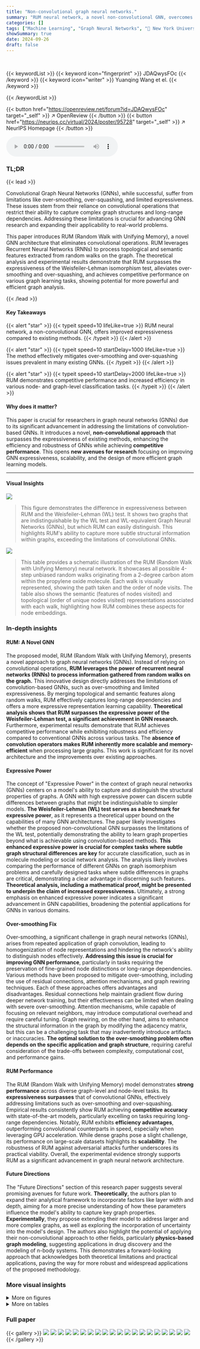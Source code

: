 ```yaml
---
title: "Non-convolutional graph neural networks."
summary: "RUM neural network, a novel non-convolutional GNN, overcomes limitations of conventional convolution-based models by using RNNs to merge topological and semantic features along random walks, achieving..."
categories: []
tags: ["Machine Learning", "Graph Neural Networks", "🏢 New York University",]
showSummary: true
date: 2024-09-26
draft: false
---
```


<br>

{{< keywordList >}}
{{< keyword icon="fingerprint" >}} JDAQwysFOc {{< /keyword >}}
{{< keyword icon="writer" >}} Yuanqing Wang et el. {{< /keyword >}}
 
{{< /keywordList >}}

{{< button href="https://openreview.net/forum?id=JDAQwysFOc" target="_self" >}}
↗ OpenReview
{{< /button >}}
{{< button href="https://neurips.cc/virtual/2024/poster/95728" target="_self" >}}
↗ NeurIPS Homepage
{{< /button >}}


<audio controls>
    <source src="https://ai-paper-reviewer.com/JDAQwysFOc/podcast.wav" type="audio/wav">
    Your browser does not support the audio element.
</audio>


### TL;DR


{{< lead >}}

Convolutional Graph Neural Networks (GNNs), while successful, suffer from limitations like over-smoothing, over-squashing, and limited expressiveness.  These issues stem from their reliance on convolutional operations that restrict their ability to capture complex graph structures and long-range dependencies.  Addressing these limitations is crucial for advancing GNN research and expanding their applicability to real-world problems.

This paper introduces RUM (Random Walk with Unifying Memory), a novel GNN architecture that eliminates convolutional operations. RUM leverages Recurrent Neural Networks (RNNs) to process topological and semantic features extracted from random walks on the graph.  The theoretical analysis and experimental results demonstrate that RUM surpasses the expressiveness of the Weisfeiler-Lehman isomorphism test, alleviates over-smoothing and over-squashing, and achieves competitive performance on various graph learning tasks, showing potential for more powerful and efficient graph analysis.

{{< /lead >}}


#### Key Takeaways

{{< alert "star" >}}
{{< typeit speed=10 lifeLike=true >}} RUM neural network, a non-convolutional GNN, offers improved expressiveness compared to existing methods. {{< /typeit >}}
{{< /alert >}}

{{< alert "star" >}}
{{< typeit speed=10 startDelay=1000 lifeLike=true >}} The method effectively mitigates over-smoothing and over-squashing issues prevalent in many existing GNNs. {{< /typeit >}}
{{< /alert >}}

{{< alert "star" >}}
{{< typeit speed=10 startDelay=2000 lifeLike=true >}} RUM demonstrates competitive performance and increased efficiency in various node- and graph-level classification tasks. {{< /typeit >}}
{{< /alert >}}

#### Why does it matter?
This paper is crucial for researchers in graph neural networks (GNNs) due to its significant advancement in addressing the limitations of convolution-based GNNs.  It introduces a novel, **non-convolutional approach** that surpasses the expressiveness of existing methods, enhancing the efficiency and robustness of GNNs while achieving **competitive performance**. This opens **new avenues for research** focusing on improving GNN expressiveness, scalability, and the design of more efficient graph learning models.

------
#### Visual Insights



![](https://ai-paper-reviewer.com/JDAQwysFOc/figures_5_1.jpg)

> This figure demonstrates the difference in expressiveness between RUM and the Weisfeiler-Lehman (WL) test.  It shows two graphs that are indistinguishable by the WL test and WL-equivalent Graph Neural Networks (GNNs), but which RUM can easily distinguish. This highlights RUM's ability to capture more subtle structural information within graphs, exceeding the limitations of convolutional GNNs.





![](https://ai-paper-reviewer.com/JDAQwysFOc/tables_1_1.jpg)

> This table provides a schematic illustration of the RUM (Random Walk with Unifying Memory) neural network. It showcases all possible 4-step unbiased random walks originating from a 2-degree carbon atom within the propylene oxide molecule.  Each walk is visually represented, showing the path taken and the order of node visits.  The table also shows the semantic (features of nodes visited) and topological (order of unique nodes visited) representations associated with each walk, highlighting how RUM combines these aspects for node embeddings.





### In-depth insights


#### RUM: A Novel GNN
The proposed model, RUM (Random Walk with Unifying Memory), presents a novel approach to graph neural networks (GNNs).  Instead of relying on convolutional operations, **RUM leverages the power of recurrent neural networks (RNNs) to process information gathered from random walks on the graph.**  This innovative design directly addresses the limitations of convolution-based GNNs, such as over-smoothing and limited expressiveness. By merging topological and semantic features along random walks, RUM effectively captures long-range dependencies and offers a more expressive representation learning capability.  **Theoretical analysis shows that RUM surpasses the expressive power of the Weisfeiler-Lehman test, a significant achievement in GNN research.**  Furthermore, experimental results demonstrate that RUM achieves competitive performance while exhibiting robustness and efficiency compared to conventional GNNs across various tasks. The **absence of convolution operators makes RUM inherently more scalable and memory-efficient** when processing large graphs.  This work is significant for its novel architecture and the improvements over existing approaches.

#### Expressive Power
The concept of "Expressive Power" in the context of graph neural networks (GNNs) centers on a model's ability to capture and distinguish the structural properties of graphs.  A GNN with high expressive power can discern subtle differences between graphs that might be indistinguishable to simpler models.  **The Weisfeiler-Lehman (WL) test serves as a benchmark for expressive power**, as it represents a theoretical upper bound on the capabilities of many GNN architectures.  The paper likely investigates whether the proposed non-convolutional GNN surpasses the limitations of the WL test, potentially demonstrating the ability to learn graph properties beyond what is achievable using convolution-based methods.  **This enhanced expressive power is crucial for complex tasks where subtle graph structural differences are key** for accurate classification, such as in molecule modeling or social network analysis. The analysis likely involves comparing the performance of different GNNs on graph isomorphism problems and carefully designed tasks where subtle differences in graphs are critical, demonstrating a clear advantage in discerning such features.  **Theoretical analysis, including a mathematical proof, might be presented to underpin the claim of increased expressiveness.**  Ultimately, a strong emphasis on enhanced expressive power indicates a significant advancement in GNN capabilities, broadening the potential applications for GNNs in various domains.

#### Over-smoothing Fix
Over-smoothing, a significant challenge in graph neural networks (GNNs), arises from repeated application of graph convolution, leading to homogenization of node representations and hindering the network's ability to distinguish nodes effectively.  **Addressing this issue is crucial for improving GNN performance**, particularly in tasks requiring the preservation of fine-grained node distinctions or long-range dependencies.  Various methods have been proposed to mitigate over-smoothing, including the use of residual connections, attention mechanisms, and graph rewiring techniques.  Each of these approaches offers advantages and disadvantages.  Residual connections help maintain gradient flow during deeper network training, but their effectiveness can be limited when dealing with severe over-smoothing. Attention mechanisms, while capable of focusing on relevant neighbors, may introduce computational overhead and require careful tuning.  Graph rewiring, on the other hand, aims to enhance the structural information in the graph by modifying the adjacency matrix, but this can be a challenging task that may inadvertently introduce artifacts or inaccuracies. **The optimal solution to the over-smoothing problem often depends on the specific application and graph structure**, requiring careful consideration of the trade-offs between complexity, computational cost, and performance gains.

#### RUM Performance
The RUM (Random Walk with Unifying Memory) model demonstrates **strong performance** across diverse graph-level and node-level tasks.  Its **expressiveness surpasses** that of convolutional GNNs, effectively addressing limitations such as over-smoothing and over-squashing.  Empirical results consistently show RUM achieving **competitive accuracy** with state-of-the-art models, particularly excelling on tasks requiring long-range dependencies. Notably, RUM exhibits **efficiency advantages**, outperforming convolutional counterparts in speed, especially when leveraging GPU acceleration.  While dense graphs pose a slight challenge, its performance on large-scale datasets highlights its **scalability**. The robustness of RUM against adversarial attacks further underscores its practical viability. Overall, the experimental evidence strongly supports RUM as a significant advancement in graph neural network architecture. 

#### Future Directions
The "Future Directions" section of this research paper suggests several promising avenues for future work.  **Theoretically**, the authors plan to expand their analytical framework to incorporate factors like layer width and depth, aiming for a more precise understanding of how these parameters influence the model's ability to capture key graph properties.  **Experimentally**, they propose extending their model to address larger and more complex graphs, as well as exploring the incorporation of uncertainty into the model's design.  The authors also highlight the potential of applying their non-convolutional approach to other fields, particularly **physics-based graph modeling**, suggesting applications in drug discovery and the modeling of n-body systems. This demonstrates a forward-looking approach that acknowledges both theoretical limitations and practical applications, paving the way for more robust and widespread applications of the proposed methodology.


### More visual insights

<details>
<summary>More on figures
</summary>


![](https://ai-paper-reviewer.com/JDAQwysFOc/figures_5_2.jpg)

> This figure shows how the Dirichlet energy, a measure of the dissimilarity between node representations in a graph, changes over multiple layers (or steps) of message passing for various graph neural network (GNN) architectures.  The x-axis represents the number of layers (L), while the y-axis shows the Dirichlet energy (E).  As the number of layers increases, traditional convolutional GNNs (GCN, GAT, GCNII, Res) suffer from over-smoothing, meaning that the Dirichlet energy decreases exponentially, and node representations become similar, hindering the ability to distinguish between nodes effectively.  RUM, in contrast, exhibits significantly less over-smoothing, maintaining a higher Dirichlet energy across multiple layers, indicating better preservation of node differences.


![](https://ai-paper-reviewer.com/JDAQwysFOc/figures_8_1.jpg)

> This figure shows a 3D surface plot illustrating the relationship between the number of samples used to estimate node representations, the length of random walks, and the resulting test classification accuracy on the Cora dataset. The x-axis represents the number of samples, the y-axis represents the length of random walks, and the z-axis represents the test accuracy. The plot reveals that increasing either the number of samples or the walk length generally improves the classification accuracy, up to a certain point where diminishing returns set in.


![](https://ai-paper-reviewer.com/JDAQwysFOc/figures_8_2.jpg)

> This figure compares the inference time of RUM with GCN and GAT on the Cora dataset. The x-axis represents the number of message-passing steps (L) or the length of random walks. The y-axis represents the inference time in seconds. The figure shows that RUM is faster than GCN and GAT, especially on GPU. The numbers in the bracket indicate the number of sampled random walks used for each RUM configuration.


![](https://ai-paper-reviewer.com/JDAQwysFOc/figures_8_3.jpg)

> The figure shows the accuracy of different Graph Neural Network (GNN) models on a long-range neighborhood matching task.  The task involves predicting the label of a node based on its attributes and those of a node located far away in the graph. The x-axis represents the 'problem radius,' which is the distance between the nodes whose attributes need to be matched. The y-axis is the accuracy of the prediction. The results indicate that RUM outperforms other GNN models, especially when the problem radius is large, highlighting RUM's ability to capture long-range dependencies.


![](https://ai-paper-reviewer.com/JDAQwysFOc/figures_8_4.jpg)

> This figure demonstrates the robustness of the RUM model against adversarial attacks.  The x-axis represents the percentage of randomly added fictitious edges to the Cora graph, simulating noise or corruption in the graph structure. The y-axis shows the classification accuracy achieved by different GNN models (RUM, GCN, GAT, and GRAND). The plot visually shows how the accuracy of each model degrades as the level of perturbation increases.  The RUM model exhibits higher robustness than the other GNNs, showing a smaller decrease in accuracy even with a high percentage of added edges.


</details>




<details>
<summary>More on tables
</summary>


![](https://ai-paper-reviewer.com/JDAQwysFOc/tables_7_1.jpg)
> This table presents the test set accuracy and standard deviation for node classification task on several benchmark datasets.  The results are shown for various Graph Neural Network (GNN) models, including GCN, GAT, GraphSAGE, MoNet, GCNII, PairNorm, GraphCON, and the proposed RUM model.  The datasets include Cora, CiteSeer, PubMed, Coauthor CS, Computer, and Photo.  The upward-pointing arrow (↑) indicates that higher values are better.

![](https://ai-paper-reviewer.com/JDAQwysFOc/tables_7_2.jpg)
> This table presents the results of binary graph classification experiments using various graph neural network models, including RUM.  The accuracy is reported for several benchmark datasets (IMDB-B, MUTAG, PROTEINS, PTC, NCI1), comparing the performance of RUM against several other state-of-the-art methods. Higher accuracy indicates better performance.

![](https://ai-paper-reviewer.com/JDAQwysFOc/tables_7_3.jpg)
> This table presents the results of node classification experiments on three heterophilic datasets: Texas, Wisconsin, and Cornell.  The results compare the performance of various Graph Neural Network (GNN) architectures, including GCN, GAT, GCNII, Geom-GCN, PairNorm, GPS, Graphomer, and the proposed RUM model.  Heterophilic datasets are challenging because of the presence of conflicting labels in the neighborhoods of nodes. The table shows the test accuracy and standard deviation for each model, indicating the relative performance and stability of different GNNs on these difficult datasets. RUM achieves the highest accuracy in two of three datasets and is comparable to the best-performing model on the remaining dataset.

![](https://ai-paper-reviewer.com/JDAQwysFOc/tables_7_4.jpg)
> This table presents a comparison of the root mean squared error (RMSE) achieved by the RUM model and other state-of-the-art models on three graph regression tasks from the OGB and MoleculeNet benchmark datasets. Lower RMSE indicates better performance.  The results show that RUM achieves competitive performance compared to the best models on these tasks.

![](https://ai-paper-reviewer.com/JDAQwysFOc/tables_16_1.jpg)
> This table presents the results of an ablation study conducted on the Cora dataset to evaluate the impact of different components of the RUM architecture on the model's performance.  The test set accuracy is reported for several variations, where either the topological representation (Wu), the semantic representation (Wx), the self-supervised regularization loss (Lself), or the consistency regularization loss (Lconsistency) have been removed from the RUM model. This allows for a quantitative analysis of each component's contribution to the overall performance.

![](https://ai-paper-reviewer.com/JDAQwysFOc/tables_16_2.jpg)
> The table presents the test set accuracy and standard deviation for node classification on several benchmark datasets using various graph neural network models, including GCN, GAT, GraphSAGE, MoNet, GCNII, PairNorm, GraphCON, and RUM.  The results show RUM achieves competitive or superior performance compared to other models.

![](https://ai-paper-reviewer.com/JDAQwysFOc/tables_17_1.jpg)
> This table presents the results of a graph isomorphism test using various Graph Neural Networks (GNNs) on the Circular Skip Link (CSL) dataset.  The CSL dataset is specifically designed to be challenging for GNNs. The table shows that while most GNNs fail to perform better than a random baseline, indicating a failure to discriminate between the non-isomorphic graphs within this dataset, RUM, and 3WLGNN achieve significantly higher accuracy. This highlights RUM's ability to discriminate between non-isomorphic graphs, a capability beyond most standard convolutional GNNs.

![](https://ai-paper-reviewer.com/JDAQwysFOc/tables_17_2.jpg)
> This table presents a comparison of the performance of several graph neural network (GNN) models, including RUM, on the OGB-PRODUCTS dataset, a large-scale benchmark dataset for graph classification.  The metrics reported include accuracy, memory usage (in MB), and throughput (iterations per second). The table shows that RUM achieves comparable accuracy to other state-of-the-art GNNs while demonstrating significant improvements in memory efficiency and throughput.

![](https://ai-paper-reviewer.com/JDAQwysFOc/tables_17_3.jpg)
> This table presents a comparison of the test set accuracy achieved by various graph neural network models on node classification tasks, specifically on the Cora and Photo datasets.  The accuracy is reported with standard deviation to show the variability. The table includes several state-of-the-art GNN models along with RUM (Random Walk with Unifying Memory) for comparison, highlighting RUM's competitive performance.

</details>




### Full paper

{{< gallery >}}
<img src="https://ai-paper-reviewer.com/JDAQwysFOc/1.png" class="grid-w50 md:grid-w33 xl:grid-w25" />
<img src="https://ai-paper-reviewer.com/JDAQwysFOc/2.png" class="grid-w50 md:grid-w33 xl:grid-w25" />
<img src="https://ai-paper-reviewer.com/JDAQwysFOc/3.png" class="grid-w50 md:grid-w33 xl:grid-w25" />
<img src="https://ai-paper-reviewer.com/JDAQwysFOc/4.png" class="grid-w50 md:grid-w33 xl:grid-w25" />
<img src="https://ai-paper-reviewer.com/JDAQwysFOc/5.png" class="grid-w50 md:grid-w33 xl:grid-w25" />
<img src="https://ai-paper-reviewer.com/JDAQwysFOc/6.png" class="grid-w50 md:grid-w33 xl:grid-w25" />
<img src="https://ai-paper-reviewer.com/JDAQwysFOc/7.png" class="grid-w50 md:grid-w33 xl:grid-w25" />
<img src="https://ai-paper-reviewer.com/JDAQwysFOc/8.png" class="grid-w50 md:grid-w33 xl:grid-w25" />
<img src="https://ai-paper-reviewer.com/JDAQwysFOc/9.png" class="grid-w50 md:grid-w33 xl:grid-w25" />
<img src="https://ai-paper-reviewer.com/JDAQwysFOc/10.png" class="grid-w50 md:grid-w33 xl:grid-w25" />
<img src="https://ai-paper-reviewer.com/JDAQwysFOc/11.png" class="grid-w50 md:grid-w33 xl:grid-w25" />
<img src="https://ai-paper-reviewer.com/JDAQwysFOc/12.png" class="grid-w50 md:grid-w33 xl:grid-w25" />
<img src="https://ai-paper-reviewer.com/JDAQwysFOc/13.png" class="grid-w50 md:grid-w33 xl:grid-w25" />
<img src="https://ai-paper-reviewer.com/JDAQwysFOc/14.png" class="grid-w50 md:grid-w33 xl:grid-w25" />
<img src="https://ai-paper-reviewer.com/JDAQwysFOc/15.png" class="grid-w50 md:grid-w33 xl:grid-w25" />
<img src="https://ai-paper-reviewer.com/JDAQwysFOc/16.png" class="grid-w50 md:grid-w33 xl:grid-w25" />
<img src="https://ai-paper-reviewer.com/JDAQwysFOc/17.png" class="grid-w50 md:grid-w33 xl:grid-w25" />
<img src="https://ai-paper-reviewer.com/JDAQwysFOc/18.png" class="grid-w50 md:grid-w33 xl:grid-w25" />
<img src="https://ai-paper-reviewer.com/JDAQwysFOc/19.png" class="grid-w50 md:grid-w33 xl:grid-w25" />
<img src="https://ai-paper-reviewer.com/JDAQwysFOc/20.png" class="grid-w50 md:grid-w33 xl:grid-w25" />
{{< /gallery >}}